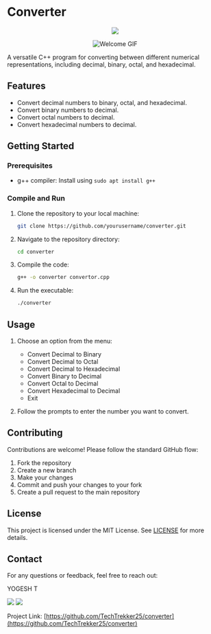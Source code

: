 # Converter

<p align="center">
  <img src="https://img.shields.io/badge/Converter-Tool-blue?colorA=%23000000&colorB=%23008DD5&style=for-the-badge">
</p>

<p align="center">
  <img src="https://media2.giphy.com/media/VRpoenojSjBcEnnrS2/giphy.gif" alt="Welcome GIF">
</p>

A versatile C++ program for converting between different numerical representations, including decimal, binary, octal, and hexadecimal.

## Features

- Convert decimal numbers to binary, octal, and hexadecimal.
- Convert binary numbers to decimal.
- Convert octal numbers to decimal.
- Convert hexadecimal numbers to decimal.

## Getting Started

### Prerequisites

- g++ compiler: Install using `sudo apt install g++`

### Compile and Run

1. Clone the repository to your local machine:

   ```bash
   git clone https://github.com/yourusername/converter.git
   ```

2. Navigate to the repository directory:

   ```bash
   cd converter
   ```

3. Compile the code:

   ```bash
   g++ -o converter convertor.cpp
   ```

4. Run the executable:

   ```bash
   ./converter
   ```

## Usage

1. Choose an option from the menu:
   - Convert Decimal to Binary
   - Convert Decimal to Octal
   - Convert Decimal to Hexadecimal
   - Convert Binary to Decimal
   - Convert Octal to Decimal
   - Convert Hexadecimal to Decimal
   - Exit

2. Follow the prompts to enter the number you want to convert.

## Contributing

Contributions are welcome! Please follow the standard GitHub flow:

1. Fork the repository
2. Create a new branch
3. Make your changes
4. Commit and push your changes to your fork
5. Create a pull request to the main repository

## License

This project is licensed under the MIT License. See [LICENSE](LICENSE) for more details.

## Contact

For any questions or feedback, feel free to reach out:

YOGESH T

[<img src="https://img.icons8.com/color/48/000000/linkedin.png"/>](https://www.linkedin.com/in/yogesh-t-5424211bb/)
[<img src="https://img.icons8.com/color/48/000000/gmail-new.png"/>](mailto:higgsboson25022003@gmail.com)

Project Link: [https://github.com/TechTrekker25/converter](https://github.com/TechTrekker25/converter)
